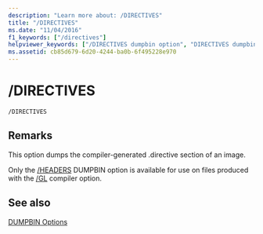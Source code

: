 ```yaml
---
description: "Learn more about: /DIRECTIVES"
title: "/DIRECTIVES"
ms.date: "11/04/2016"
f1_keywords: ["/directives"]
helpviewer_keywords: ["/DIRECTIVES dumpbin option", "DIRECTIVES dumpbin option", "-DIRECTIVES dumpbin option"]
ms.assetid: cb85d679-6d20-4244-ba0b-6f495228e970
---
```

# /DIRECTIVES

```
/DIRECTIVES
```

## Remarks

This option dumps the compiler-generated .directive section of an image.

Only the [/HEADERS](headers.md) DUMPBIN option is available for use on files produced with the [/GL](gl-whole-program-optimization.md) compiler option.

## See also

[DUMPBIN Options](dumpbin-options.md)
